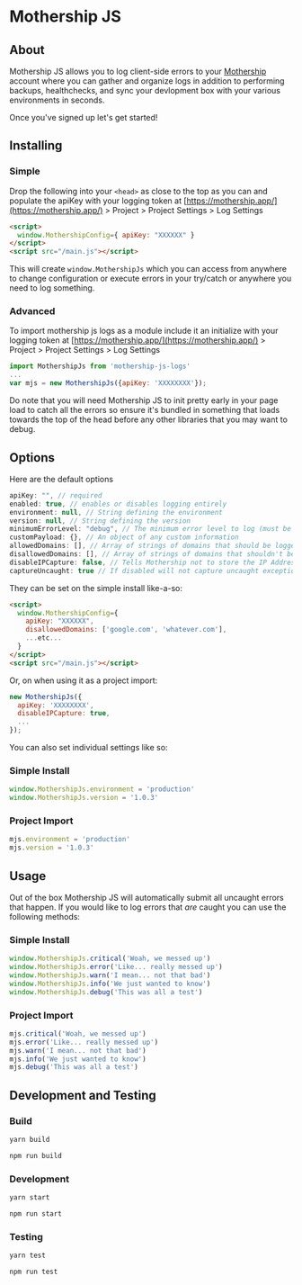 # Mothership JS 

## About

Mothership JS allows you to log client-side errors to your [Mothership](https://mothership.app) account where you can gather and organize logs in addition to performing backups, healthchecks, and sync your devlopment box with your various environments in seconds. 

Once you've signed up let's get started!

## Installing

### Simple

Drop the following into your ```<head>``` as close to the top as you can and populate the apiKey with your logging token at [https://mothership.app/](https://mothership.app/) > Project > Project Settings > Log Settings

```html
<script>
  window.MothershipConfig={ apiKey: "XXXXXX" } 
</script>
<script src="/main.js"></script>
```

This will create ```window.MothershipJs``` which you can access from anywhere to change configuration or execute errors in your try/catch or anywhere you need to log something.

### Advanced

To import mothership js logs as a module include it an initialize with your logging token at [https://mothership.app/](https://mothership.app/) > Project > Project Settings > Log Settings

```js
import MothershipJs from 'mothership-js-logs'
...
var mjs = new MothershipJs({apiKey: 'XXXXXXXX'});
```

Do note that you will need Mothership JS to init pretty early in your page load to catch all the errors so ensure it's bundled in something that loads towards the top of the head before any other libraries that you may want to debug.

## Options
Here are the default options
```js
apiKey: "", // required
enabled: true, // enables or disables logging entirely
environment: null, // String defining the environment
version: null, // String defining the version
minimumErrorLevel: "debug", // The minimum error level to log (must be at least "error" to capture uncaught exceptions)
customPayload: {}, // An object of any custom information
allowedDomains: [], // Array of strings of domains that should be logged
disallowedDomains: [], // Array of strings of domains that shouldn't be logged
disableIPCapture: false, // Tells Mothership not to store the IP Address of the client logging
captureUncaught: true // If disabled will not capture uncaught exceptions
```

They can be set on the simple install like-a-so:
```html
<script>
  window.MothershipConfig={ 
    apiKey: "XXXXXX", 
    disallowedDomains: ['google.com', 'whatever.com'],
    ...etc...
  } 
</script>
<script src="/main.js"></script>
```

Or, on when using it as a project import:

```js
new MothershipJs({
  apiKey: 'XXXXXXXX', 
  disableIPCapture: true,
  ...
});
```

You can also set individual settings like so:

### Simple Install

```js
window.MothershipJs.environment = 'production'
window.MothershipJs.version = '1.0.3'
```

### Project Import

```js
mjs.environment = 'production'
mjs.version = '1.0.3'
```

## Usage

Out of the box Mothership JS will automatically submit all uncaught errors that happen. If you would like to log errors that _are_ caught you can use the following methods:

### Simple Install

```js
window.MothershipJs.critical('Woah, we messed up')
window.MothershipJs.error('Like... really messed up')
window.MothershipJs.warn('I mean... not that bad')
window.MothershipJs.info('We just wanted to know')
window.MothershipJs.debug('This was all a test')
```

### Project Import 

```js
mjs.critical('Woah, we messed up')
mjs.error('Like... really messed up')
mjs.warn('I mean... not that bad')
mjs.info('We just wanted to know')
mjs.debug('This was all a test')
```

## Development and Testing

### Build

```sh
yarn build
```
```sh
npm run build
```

### Development

```sh
yarn start
```
```sh
npm run start
```

### Testing

```sh
yarn test
```
```sh
npm run test
```